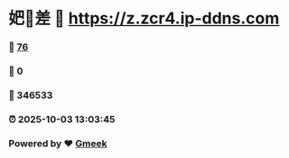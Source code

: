 # 妑🔭差 :link: https://z.zcr4.ip-ddns.com 
### :page_facing_up: [76](https://z.zcr4.ip-ddns.com/tag.html) 
### :speech_balloon: 0 
### :hibiscus: 346533 
### :alarm_clock: 2025-10-03 13:03:45 
### Powered by :heart: [Gmeek](https://github.com/Meekdai/Gmeek)
